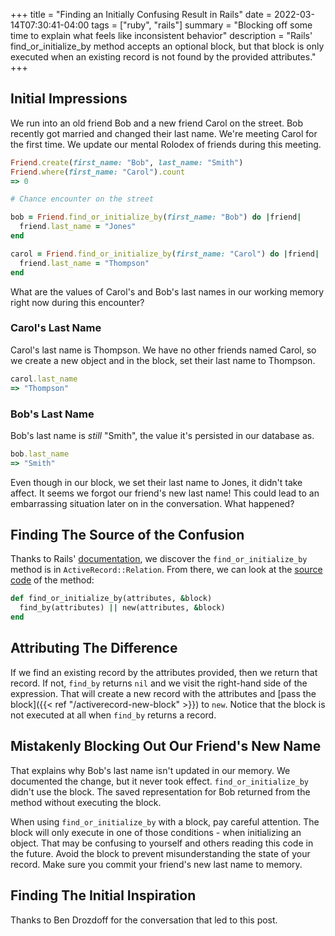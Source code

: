 +++
title = "Finding an Initially Confusing Result in Rails"
date = 2022-03-14T07:30:41-04:00
tags = ["ruby", "rails"]
summary = "Blocking off some time to explain what feels like inconsistent behavior"
description = "Rails' find_or_initialize_by method accepts an optional block, but that block is only executed when an existing record is not found by the provided attributes."
+++

## Initial Impressions

We run into an old friend Bob and a new friend Carol on the street. Bob recently got married and changed their last name. We're meeting Carol for the first time. We update our mental Rolodex of friends during this meeting.

```ruby
Friend.create(first_name: "Bob", last_name: "Smith")
Friend.where(first_name: "Carol").count
=> 0

# Chance encounter on the street

bob = Friend.find_or_initialize_by(first_name: "Bob") do |friend|
  friend.last_name = "Jones"
end

carol = Friend.find_or_initialize_by(first_name: "Carol") do |friend|
  friend.last_name = "Thompson"
end
```

What are the values of Carol's and Bob's last names in our working memory right now during this encounter?

### Carol's Last Name

Carol's last name is Thompson. We have no other friends named Carol, so we create a new object and in the block, set their last name to Thompson.

```ruby
carol.last_name
=> "Thompson"
```

### Bob's Last Name

Bob's last name is *still* "Smith", the value it's persisted in our database as.

```ruby
bob.last_name
=> "Smith"
```

Even though in our block, we set their last name to Jones, it didn't take affect. It seems we forgot our friend's new last name! This could lead to an embarrassing situation later on in the conversation. What happened?

## Finding The Source of the Confusion

Thanks to Rails' [documentation](https://api.rubyonrails.org/v7.0.2/classes/ActiveRecord/Relation.html#method-i-find_or_initialize_by), we discover the `find_or_initialize_by` method is in `ActiveRecord::Relation`. From there, we can look at the [source code](https://github.com/rails/rails/blob/de53ba56cab69fb9707785a397a59ac4aaee9d6f/activerecord/lib/active_record/relation.rb#L226) of the method:

```ruby
def find_or_initialize_by(attributes, &block)
  find_by(attributes) || new(attributes, &block)
end
```

## Attributing The Difference

If we find an existing record by the attributes provided, then we return that record. If not, `find_by` returns `nil` and we visit the right-hand side of the expression. That will create a new record with the attributes and [pass the block]({{< ref "/activerecord-new-block" >}}) to `new`. Notice that the block is not executed at all when `find_by` returns a record.

## Mistakenly Blocking Out Our Friend's New Name

That explains why Bob's last name isn't updated in our memory. We documented the change, but it never took effect. `find_or_initialize_by` didn't use the block. The saved representation for Bob returned from the method without executing the block.

When using `find_or_initialize_by` with a block, pay careful attention. The block will only execute in one of those conditions - when initializing an object. That may be confusing to yourself and others reading this code in the future. Avoid the block to prevent misunderstanding the state of your record. Make sure you commit your friend's new last name to memory.

## Finding The Initial Inspiration

Thanks to Ben Drozdoff for the conversation that led to this post.

